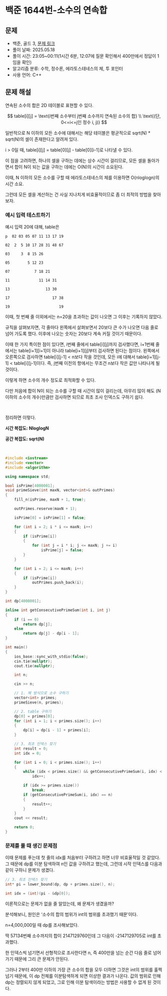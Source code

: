 # 백준 1644번-소수의 연속합

## 문제

- 백준, 골드 3, [문제 링크](https://www.acmicpc.net/problem/1644 "https://www.acmicpc.net/problem/1644")
- 풀이 날짜: 2025.05.18
- 풀이 시간: 23:05~00:11(1시간 6분, 12:07에 질문 확인해서 400만에서 정답이 1임을 확인)
- 알고리즘 분류: 수학, 정수론, 에라토스테네스의 체, 투 포인터
- 사용 언어: C++

## 문제 해설

연속된 소수의 합은 2D 테이블로 표현할 수 있다.

$$
table[i][j] = \text{i번째 소수부터 j번째 소수까지 연속된 소수의 합} \\
\text{(단, 0<=i<=j인 정수 i, j)}
$$

일반적으로 N 이하의 모든 소수에 대해서는 해당 테이블은 평균적으로 sqrt(N) \* sqrt(N)의 셀이 존재한다고 알려져 있다.

i > 0일 때, table\[i\]\[j\] = table\[0\]\[j\] - table\[0\]\[i-1\]로 나타낼 수 있다.

이 점을 고려하면, 하나의 셀을 구하는 데에는 상수 시간이 걸리므로, 모든 셀을 돌아가면서 합이 N이 되는 값을 구하는 데에는 O(N)의 시간이 소요된다.

이때, N 이하의 모든 소수를 구할 때 에라토스테네스의 체를 이용하면 O(nloglogn)의 시간 소요.

그런데 모든 셀을 계산하는 건 사실 지나치게 비효율적이므로 좀 더 최적의 방법을 찾아보자.

### 예시 입력 테스트하기

예시 입력 20에 대해, table은

```text
p  02 03 05 07 11 13 17 19

02  2  5 10 17 28 31 48 67

03     3  8 15 26

05        5 12 23

07           7 18 21

11             11 14 31

13                13 30

17                   17 38

19                      19
```

이때, 첫 번째 줄 이외에서는 n=20을 초과하는 값이 나오면 그 이후는 기록하지 않았다.

규칙을 살펴보자면, 각 줄마다 왼쪽에서 살펴보면서 20보다 큰 수가 나오면 다음 줄로 넘어 가도록 했다. 이후에 나오는 숫자는 20보다 계속 커질 것이기 때문이다.

이때 한 가지 특이한 점이 있다면, i번째 줄에서 table\[i\]\[j\]까지 검사했다면, i+1번째 줄에서는 table\[i+1\]\[i+1\]이 아니라 table\[i+1\]\[j\]부터 검사하면 된다는 점이다. 왼쪽에서 오른쪽으로 검사하면 table\[i\]\[j-1\] < n보다 작을 것인데, 모든 i에 대해서 table\[i+1\]\[j-1\] < table\[i\]\[j-1\]이다. 즉, j번째 이전의 항에서는 무조건 n보다 작은 값만 나타나게 될 것이다.

이렇게 하면 소수의 개수 정도로 최적화할 수 있다.

다만 처음에 합이 N이 되는 소수를 구할 때 시간이 많이 걸리는데, 아무리 많이 해도 (N 이하의 소수의 개수)만큼만 검사하면 되므로 최초 조사 인덱스도 구하기 쉽다.

<br>

정리하면 이렇다.

**시간 복잡도: NloglogN**

**공간 복잡도: sqrt(N)**

<br>

```cpp
#include <iostream>
#include <vector>
#include <algorithm>

using namespace std;

bool isPrime[4000001];
void primeSieve(int maxN, vector<int>& outPrimes)
{
    fill_n(isPrime, maxN + 1, true);

    outPrimes.reserve(maxN + 1);

    isPrime[0] = isPrime[1] = false;

    for (int i = 2; i * i <= maxN; i++)
    {
        if (isPrime[i])
        {
            for (int j = i * i; j <= maxN; j += i)
                isPrime[j] = false;
        }
    }

    for (int i = 2; i <= maxN; i++)
    {
        if (isPrime[i])
            outPrimes.push_back(i);
    }
}

int dp[4000001];

inline int getConsecutivePrimeSum(int i, int j)
{
    if (i == 0)
        return dp[j];
    else
        return dp[j] - dp[i - 1];
}

int main()
{
    ios_base::sync_with_stdio(false);
    cin.tie(nullptr);
    cout.tie(nullptr);

    int n;

    cin >> n;

    // 1. 체 방식으로 소수 구하기
    vector<int> primes;
    primeSieve(n, primes);

    // 2. table 구하기
    dp[0] = primes[0];
    for (int i = 1; i < primes.size(); i++)
    {
        dp[i] = dp[i - 1] + primes[i];
    }

    // 3. 최초 인덱스 찾기
    int result = 0;
    int idx = 0;

    for (int i = 0; i < primes.size(); i++)
    {
        while (idx < primes.size() && getConsecutivePrimeSum(i, idx) < n)
            idx++;

        if (idx >= primes.size())
            break;
        if (getConsecutivePrimeSum(i, idx) == n)
        {
            result++;
        }
    }
    cout << result;

    return 0;
}
```

### 문제를 풀 때 생긴 문제점

이때 문제를 푸는데 첫 줄의 idx를 처음부터 구하려고 하면 너무 비효율적일 것 같았다. 그 때문에 dp를 이분 탐색하여 n인 값을 구하려고 했는데, 그런데 시작 인덱스를 다음과 같이 구하니 문제가 생겼다.

```cpp
// 3. 최초 인덱스 찾기
int* pi = lower_bound(dp, dp + primes.size(), n);

int idx = (int)(pi - &dp[0]);
```

이론적으로는 문제가 없을 줄 알았는데, 왜 문제가 생겼을까?

분석해보니, 원인은 ‘소수의 합의 범위가 int의 범위를 초과했기 때문’이다.

n=4,000,000일 때 dp를 조사해보았다.

딱 57134번째 소수까지의 합이 2147129760인데 그 다음이 -2147129705로 int를 초과했다.

한 인덱스씩 넘기면서 선형적으로 조사한다면 n, 즉 400만을 넘는 순간 다음 줄로 넘어가기 때문에 그리 큰 문제가 안된다.

그러나 2부터 400만 이하의 가장 큰 소수의 합을 모두 더하면 그것은 int의 범위를 훌쩍 넘기 때문에, 이 dp 전체를 이분탐색하게 되면 이상한 결과가 나온다. 값의 범위로 인해 dp는 정렬되지 않게 되었고, 그로 인해 이분 탐색이라는 방법은 사용할 수 없게 된 것이다.
